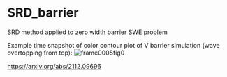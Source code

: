 # SRD_barrier
 SRD method applied to zero width barrier SWE problem

Example time snapshot of color contour plot of V barrier simulation (wave overtopping from top): ![frame0005fig0](https://user-images.githubusercontent.com/36740525/146305722-9508eb21-c2ac-4f32-a5d0-4c514661292c.png)

https://arxiv.org/abs/2112.09696
